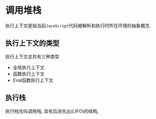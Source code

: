 # 调用堆栈

执行上下文是指当前`JavaScript`代码被解析和执行时所在环境的抽象概念.

## 执行上下文的类型

执行上下文总共有三种类型

- 全局执行上下文
- 函数执行上下文
- Eval函数执行上下文

## 执行栈

执行栈也叫调用栈, 具有后进先出(LIFO)的结构, 

## 
